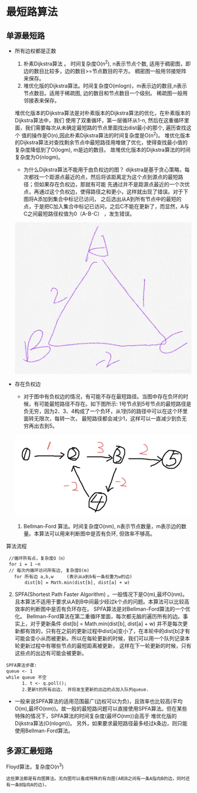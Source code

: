 # 最短路算法
## 单源最短路
- 所有边权都是正数
  1. 朴素Dijkstra算法 。 时间复杂度O(n<sup>2</sup>), n表示节点个数, 适用于稠密图，即边的数目比较多，边的数目>=节点数目的平方。
  稠密图一般用邻接矩阵来保存。
  2. 堆优化版的Dijkstra算法。时间复杂度O(mlogn)，m表示边的数目,n表示节点数目。适用于稀疏图, 边的数目和节点数目一个级别。
  稀疏图一般用邻接表来保存。
  
  堆优化版本的Dijkstra算法是对朴素版本的Dijkstra算法的优化，在朴素版本的Dijkstra算法中，我们
  使用了双重循环，第一层循环从1-n, 然后在这重循环里面，我们需要每次从未确定最短路的节点里面找出dist最小的那个, 遍历查找这个
  值的操作是O(n),因此朴素Dijkstra算法的时间复杂度是O(n<sup>2</sup>)。
  堆优化版本的Dijkstra算法对查找剩余节点中最短路径用堆做了优化，使得查找最小值的复杂度降低到了O(logm), m是边的数目。
  故堆优化版本的Dijkstra算法的时间复杂度为O(nlogm)。
  - 为什么Dijkstra算法不能用于由负权边的图？
  dijkstra是基于贪心策略，每次都找一个距源点最近的点，然后将该距离定为这个点到源点的最短路径；但如果存在负权边，那就有可能
  先通过并不是距源点最近的一个次优点，再通过这个负权边，使得路径之和更小，这样就出现了错误。对于下图将A添加到集合中标记已访问，
  之后选出从A到所有节点中的最短的点，于是把C加入集合中标记已访问，之后C不能在更新了，而显然，A与C之间最短路径权值为0（A-B-C）
  ，发生错误。
  
  ![带负权边的图](带负权边的图.jpg)
  
- 存在负权边
  - 对于图中有负权边的情况，有可能不存在最短路径。当图中存在负环的时候，有可能最短路径不存在。如下图所示:
  1号节点到5号节点的最短路径是负无穷，因为2、3、4构成了一个负环，从1到5的路径中可以在这个环里面转无限次，每转一次，
  最短路径都会减少1，这样可以一直减少到负无穷再出去到5。
  
  ![有负环存在的图](有负环存在的图.JPG)
  1. Bellman-Ford 算法。时间复杂度O(nm), n表示节点数量，m表示边的数量。本算法可以用来判断图中是否有负环, 但效率不够高。
 
 算法流程
 ``` 
  //循环所有点，复杂度O（n）
  for i = 1 ~n
  // 每次内循环访问所有边, 复杂度O(m)
    for 所有边 a,b,w     (表示从a到b有一条权重为w的边)
        dist[b] = Math.min(dist[b], dist[a] + w)
 ```
  2. SPFA(Shortest Path Faster Algorithm) 。一般情况下是O(m),最坏O(nm)。且本算法不适用于要求从A到B中间最少经过k个点的问题。本算法可以比较高效率的判断图中是否有负环存在。
  SPFA算法是对Bellman-Ford算法的一个优化。
 Bellman-Ford算法在第二重循环里面，每次都无脑的遍历所有的边。事实上，对于更新条件
  dist[b] = Math.min(dist[b], dist[a] + w)
  并不是每次更新都有效的，只有在之前的更新过程中dist[a]变小了，在本轮中的dist[b]才有可能会变小从而被更新。所以在每轮更新的时候，我们可以用一个队列记录本轮更新过程中有哪些节点的最短距离被更新，
  这样在下一轮更新的时候，只有这些点的出边有可能会被更新。
  ```
  SPFA算法步骤:
  queue <- 1
  while queue 不空
        1. t <- q.poll();
        2.更新t的所有出边， 并将发生更新的出边的点加入队列queue.
  ```
  
  - 一般来说SPFA算法的适用范围最广(边权可以为负)，且效率也比较高(平均O(m),最坏O(nm))。故一般的最短路问题可以直接使用SPFA算法。但在某些特殊的情况下，SPFA算法的时间复杂度(最坏O(nm))会高于
  堆优化版的Dijkstra算法(O(nlogm))。
  另外，如果要求最短路径最多经过k条边，则只能使用Bellman-Ford算法。
## 多源汇最短路
Floyd算法，复杂度O(n<sup>3</sup>)
```
这些算法都是有向图算法。无向图可以看成特殊的有向图(A和B之间有一条A指向B的边，同时还有一条B指向A的边)。
```
